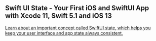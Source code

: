 

## Swift UI State - Your First iOS and SwiftUI App with Xcode 11, Swift 5.1 and iOS 13


[Learn about an important concept called SwiftUI state, which helps you keep your user interface and app state always consistent. ](https://www.youtube.com/watch?v=ByMiv08z1t8)
